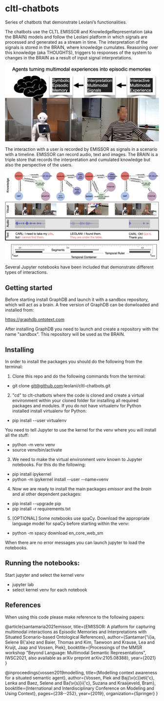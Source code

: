 # cltl-chatbots
Series of chatbots that demonstrate Leolani’s functionalities.

The chatbots use the CLTL EMISSOR and  KnowledgeRepresentation (aka the BRAIN) models
and follow the Leolani platform in which signals are processed and generated 
as a stream in time. The interpretation of the signals is stored in the BRAIN,
where knowledge cumulates. Reasoning over this knowledge (aka THOUGHTS), 
triggers to responses of the system to changes in the BRAIN as a result of input signal
interpretations.

![./images/signal-to-symbolic.png](./images/signal-to-symbolic.png)


The interaction with a user is recorded by EMISSOR as signals in a scenario with a timeline. 
EMISSOR can record audio, text and images. The BRAIN is a triple store that records the
interpretation and cumulated knowledge but also the perspective of the users.

![./images/interaction-to-knowledge.png](./images/interaction-to-knowledge.png)

Several Jupyter notebooks have been included that demonstrate different types of interactions.

## Getting started

Before starting install GraphDB and launch it with a sandbox repository, 
which will act as a brain. A free version of GraphDB can be donwloaded and installed from:

https://graphdb.ontotext.com

After installing GraphDB you need to launch and create a repository with the name "sandbox".
This repository will be used as the BRAIN.

## Installing

In order to install the packages you should do the following from the terminal:

1) Clone this repo and do the following commands from the terminal:

* git clone git@github.com:leolani/cltl-chatbots.git

2) "cd" to clt-chatbots where the code is cloned and create a virtual environment within your cloned folder for installing all required packages and modules.
If you do not have virtualenv for Python installed install virtualenv for Python: 
   
* pip install --user virtualenv

You need to tell Jupyter to use the kernel for the venv where you will install all the stuff:

* python -m venv venv
* source venv/bin/activate
  
3) We need to make the virtual environment *venv* known to Jupyter notebooks. For this do the following:

* pip install ipykernel 
* python -m ipykernel install --user --name=venv
   
4) Now we are ready to install the main packages *emissor* and the *brain* and al other dependent packages:

* pip install --upgrade pip
* pip install -r requirements.txt

5) [OPTIONAL] Some notebooks use spaCy. Download the appropriate language model for spaCy before starting within the venv:

* python -m spacy download en_core_web_sm
  
When there are no error messages you can launch jupyter to load the notebooks. 

## Running the notebooks:

Start jupyter and select the kernel venv

* jupyter lab
* select kernel venv for each notebook

## References

When using this code please make reference to the following papers:

@article{santamaria2021emissor,
  title={EMISSOR: A platform for capturing multimodal interactions as Episodic Memories and Interpretations with Situated Scenario-based Ontological References},
  author={Santamar{\'\i}a, Selene B{\'a}ez and Baier, Thomas and Kim, Taewoon and Krause, Lea and Kruijt, Jaap and Vossen, Piek},
  booktitle={Processings of the MMSR workshop "Beyond Language: Multimodal Semantic Representations", IWSC2021, also available as arXiv preprint arXiv:2105.08388},
  year={2021}
}

@inproceedings{vossen2019modelling,
  title={Modelling context awareness for a situated semantic agent},
  author={Vossen, Piek and Baj{\v{c}}eti{\'c}, Lenka and Baez, Selene and Ba{\v{s}}i{\'c}, Suzana and Kraaijeveld, Bram},
  booktitle={International and Interdisciplinary Conference on Modeling and Using Context},
  pages={238--252},
  year={2019},
  organization={Springer}
}
